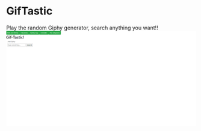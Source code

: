 # GifTastic
Play the random Giphy generator, search anything you want!!
![](assets/images/game3.png)
